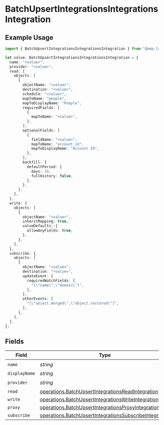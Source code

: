 # BatchUpsertIntegrationsIntegrationsIntegration

## Example Usage

```typescript
import { BatchUpsertIntegrationsIntegrationsIntegration } from "@amp-labs/sdk-node/models/operations";

let value: BatchUpsertIntegrationsIntegrationsIntegration = {
  name: "<value>",
  provider: "<value>",
  read: {
    objects: [
      {
        objectName: "<value>",
        destination: "<value>",
        schedule: "<value>",
        mapToName: "people",
        mapToDisplayName: "People",
        requiredFields: [
          {
            mapToName: "<value>",
          },
        ],
        optionalFields: [
          {
            fieldName: "<value>",
            mapToName: "account_id",
            mapToDisplayName: "Account ID",
          },
        ],
        backfill: {
          defaultPeriod: {
            days: 30,
            fullHistory: false,
          },
        },
      },
    ],
  },
  write: {
    objects: [
      {
        objectName: "<value>",
        inheritMapping: true,
        valueDefaults: {
          allowAnyFields: true,
        },
      },
    ],
  },
  subscribe: {
    objects: [
      {
        objectName: "<value>",
        destination: "<value>",
        updateEvent: {
          requiredWatchFields: [
            "[\"name\",\"domain\"]",
          ],
        },
        otherEvents: [
          "[\"object.merged\",\"object.restored\"]",
        ],
      },
    ],
  },
};
```

## Fields

| Field                                                                                                                            | Type                                                                                                                             | Required                                                                                                                         | Description                                                                                                                      |
| -------------------------------------------------------------------------------------------------------------------------------- | -------------------------------------------------------------------------------------------------------------------------------- | -------------------------------------------------------------------------------------------------------------------------------- | -------------------------------------------------------------------------------------------------------------------------------- |
| `name`                                                                                                                           | *string*                                                                                                                         | :heavy_check_mark:                                                                                                               | N/A                                                                                                                              |
| `displayName`                                                                                                                    | *string*                                                                                                                         | :heavy_minus_sign:                                                                                                               | N/A                                                                                                                              |
| `provider`                                                                                                                       | *string*                                                                                                                         | :heavy_check_mark:                                                                                                               | N/A                                                                                                                              |
| `read`                                                                                                                           | [operations.BatchUpsertIntegrationsReadIntegration](../../models/operations/batchupsertintegrationsreadintegration.md)           | :heavy_minus_sign:                                                                                                               | N/A                                                                                                                              |
| `write`                                                                                                                          | [operations.BatchUpsertIntegrationsWriteIntegration](../../models/operations/batchupsertintegrationswriteintegration.md)         | :heavy_minus_sign:                                                                                                               | N/A                                                                                                                              |
| `proxy`                                                                                                                          | [operations.BatchUpsertIntegrationsProxyIntegration](../../models/operations/batchupsertintegrationsproxyintegration.md)         | :heavy_minus_sign:                                                                                                               | N/A                                                                                                                              |
| `subscribe`                                                                                                                      | [operations.BatchUpsertIntegrationsSubscribeIntegration](../../models/operations/batchupsertintegrationssubscribeintegration.md) | :heavy_minus_sign:                                                                                                               | N/A                                                                                                                              |